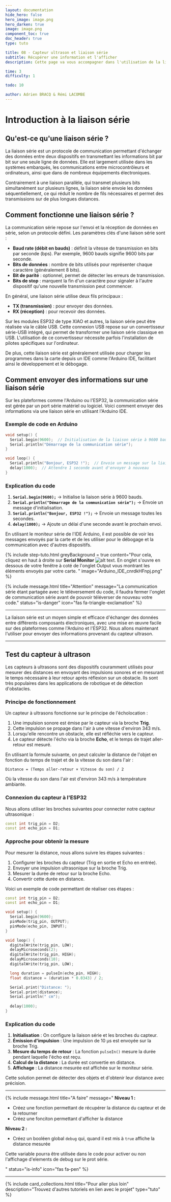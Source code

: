 ```yaml
---
layout: documentation
hide_hero: false
hero_image: image.png
hero_darken: true
image: image.png
component_toc: true
doc_header: true
type: tuto

title: 08 - Capteur ultrason et liaison série
subtitle: Récupérer une information et l'afficher
description: Cette page va vous accompagner dans l'utilisation de la liaison série et du capteur ultrason.

time: 3
difficulty: 1

todo: 10

author: Adrien BRACQ & Rémi LACOMBE
---
```

# Introduction à la liaison série

## Qu'est-ce qu'une liaison série ?

La liaison série est un protocole de communication permettant d'échanger des données entre deux dispositifs en transmettant les informations bit par bit sur une seule ligne de données. Elle est largement utilisée dans les systèmes embarqués, les communications entre microcontrôleurs et ordinateurs, ainsi que dans de nombreux équipements électroniques.

Contrairement à une liaison parallèle, qui transmet plusieurs bits simultanément sur plusieurs lignes, la liaison série envoie les données séquentiellement, ce qui réduit le nombre de fils nécessaires et permet des transmissions sur de plus longues distances.

## Comment fonctionne une liaison série ?

La communication série repose sur l'envoi et la réception de données en série, selon un protocole défini. Les paramètres clés d'une liaison série sont :

- **Baud rate (débit en bauds)** : définit la vitesse de transmission en bits par seconde (bps). Par exemple, 9600 bauds signifie 9600 bits par seconde.
- **Bits de données** : nombre de bits utilisés pour représenter chaque caractère (généralement 8 bits).
- **Bit de parité** : optionnel, permet de détecter les erreurs de transmission.
- **Bits de stop** : marquent la fin d'un caractère pour signaler à l'autre dispositif qu'une nouvelle transmission peut commencer.

En général, une liaison série utilise deux fils principaux :

- **TX (transmission)** : pour envoyer des données.
- **RX (réception)** : pour recevoir des données.

Sur les modules ESP32 de type XIAO et autres, la liaison série peut être réalisée via le câble USB. Cette connexion USB repose sur un convertisseur série-USB intégré, qui permet de transformer une liaison série classique en USB. L'utilisation de ce convertisseur nécessite parfois l'installation de pilotes spécifiques sur l'ordinateur.

De plus, cette liaison série est généralement utilisée pour charger les programmes dans la carte depuis un IDE comme l'Arduino IDE, facilitant ainsi le développement et le débogage.

## Comment envoyer des informations sur une liaison série

Sur les plateformes comme l'Arduino ou l'ESP32, la communication série est gérée par un port série matériel ou logiciel. Voici comment envoyer des informations via une liaison série en utilisant l'Arduino IDE.

### Exemple de code en Arduino

```cpp
void setup() {
  Serial.begin(9600);  // Initialisation de la liaison série à 9600 bauds
  Serial.println("Démarrage de la communication série");
}

void loop() {
  Serial.println("Bonjour, ESP32 !");  // Envoie un message sur la liaison série
  delay(1000);  // Attendre 1 seconde avant d'envoyer à nouveau
}
```

### Explication du code

1. **`Serial.begin(9600);`** → Initialise la liaison série à 9600 bauds.
2. **`Serial.println("Démarrage de la communication série");`** → Envoie un message d'initialisation.
3. **`Serial.println("Bonjour, ESP32 !");`** → Envoie un message toutes les secondes.
4. **`delay(1000);`** → Ajoute un délai d'une seconde avant le prochain envoi.

En utilisant le moniteur série de l'IDE Arduino, il est possible de voir les messages envoyés par la carte et de les utiliser pour le débogage et la communication avec d'autres dispositifs.

{% include step-tuto.html
greyBackground = true
content="Pour cela, cliquez en haut à droite sur **Serial Monitor** ![alt text](Arduino_IDE_Ld1OnYlOJU.png). En onglet s'ouvre en dessous de votre fenêtre à coté de l'onglet Output vous montrant les éléments envoyés par votre carte. 
"
image="Arduino_IDE_cnrdkHFnpj.png"
%}

{% include message.html 
title="Attention" 
message="La communication série étant partagée avec le téléversement du code, il faudra fermer l'onglet de communication série avant de pouvoir téléverser de nouveau votre code." 
status="is-danger" 
icon="fas fa-triangle-exclamation" %}

---

La liaison série est un moyen simple et efficace d'échanger des données entre différents composants électroniques, avec une mise en œuvre facile sur des plateformes comme l'Arduino et l'ESP32. Nous allons maintenant l'utiliser pour envoyer des informations provenant du capteur ultrason.

---

## Test du capteur à ultrason

Les capteurs à ultrasons sont des dispositifs couramment utilisés pour mesurer des distances en envoyant des impulsions sonores et en mesurant le temps nécessaire à leur retour après réflexion sur un obstacle. Ils sont très populaires dans les applications de robotique et de détection d'obstacles.

### Principe de fonctionnement

Un capteur à ultrasons fonctionne sur le principe de l'écholocation :

1. Une impulsion sonore est émise par le capteur via la broche **Trig**.
2. Cette impulsion se propage dans l'air à une vitesse d'environ 343 m/s.
3. Lorsqu'elle rencontre un obstacle, elle est réfléchie vers le capteur.
4. Le capteur détecte l'écho via la broche **Echo**, et le temps de trajet aller-retour est mesuré.

En utilisant la formule suivante, on peut calculer la distance de l'objet en fonction du temps de trajet et de la vitesse du son dans l'air :

``` Distance = (Temps aller-retour × Vitesse du son) / 2 ```

Où la vitesse du son dans l'air est d'environ 343 m/s à température ambiante.

### Connexion du capteur à l'ESP32

Nous allons utiliser les broches suivantes pour connecter notre capteur ultrasonique :

```cpp
const int trig_pin = D2;
const int echo_pin = D1;
```

### Approche pour obtenir la mesure

Pour mesurer la distance, nous allons suivre les étapes suivantes :

1. Configurer les broches du capteur (Trig en sortie et Echo en entrée).
2. Envoyer une impulsion ultrasonique sur la broche Trig.
3. Mesurer la durée de retour sur la broche Echo.
4. Convertir cette durée en distance.

Voici un exemple de code permettant de réaliser ces étapes :

```cpp
const int trig_pin = D2;
const int echo_pin = D1;

void setup() {
  Serial.begin(9600);
  pinMode(trig_pin, OUTPUT);
  pinMode(echo_pin, INPUT);
}

void loop() {
  digitalWrite(trig_pin, LOW);
  delayMicroseconds(2);
  digitalWrite(trig_pin, HIGH);
  delayMicroseconds(10);
  digitalWrite(trig_pin, LOW);

  long duration = pulseIn(echo_pin, HIGH);
  float distance = (duration * 0.0343) / 2;

  Serial.print("Distance: ");
  Serial.print(distance);
  Serial.println(" cm");
  
  delay(1000);
}
```

### Explication du code

1. **Initialisation** : On configure la liaison série et les broches du capteur.
2. **Émission d'impulsion** : Une impulsion de 10 µs est envoyée sur la broche Trig.
3. **Mesure du temps de retour** : La fonction `pulseIn()` mesure la durée pendant laquelle l'écho est reçu.
4. **Calcul de la distance** : La durée est convertie en distance.
5. **Affichage** : La distance mesurée est affichée sur le moniteur série.

Cette solution permet de détecter des objets et d'obtenir leur distance avec précision.

---

{% include message.html 
title="A faire" 
message="
**Niveau 1 :**
- Créez une fonction permettant de récupérer la distance du capteur et de la retourner
- Créez une fonciton permettant d'afficher la distance

**Niveau 2 :**
- Créez un booléen global `debug` qui, quand il est mis à `true` affiche la distance mesurée

Cette variable pourra être utilisée dans le code pour activer ou non l'affichage d'elements de debug sur le prot série.

 " 
status="is-info" 
icon="fas fa-pen" %}


---

{%
  include card_collections.html
  title="Pour aller plus loin"
  description="Trouvez d'autres tutoriels en lien avec le projet"
  type="tuto"
%}